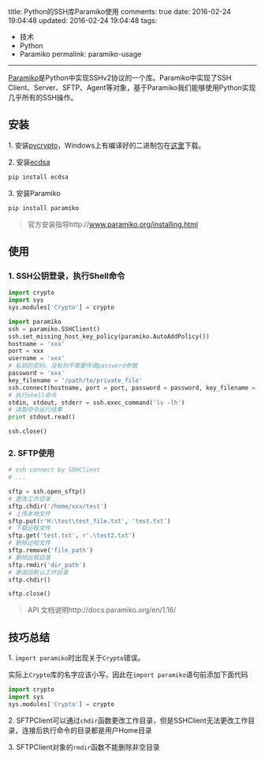 title: Python的SSH库Paramiko使用
comments: true
date: 2016-02-24 19:04:48
updated: 2016-02-24 19:04:48
tags:
  - 技术
  - Python
  - Paramiko
permalink: paramiko-usage
---

[Paramiko](https://github.com/paramiko/paramiko/)是Python中实现SSHv2协议的一个库。Paramiko中实现了SSH Client、Server、SFTP、Agent等对象，基于Paramiko我们能够使用Python实现几乎所有的SSH操作。

## 安装

1\. 安装[pycrypto](https://www.dlitz.net/software/pycrypto/)，Windows上有编译好的二进制包在[这里](http://www.voidspace.org.uk/python/modules.shtml#pycrypto)下载。

<!-- more -->

2\. 安装[ecdsa](https://pypi.python.org/pypi/ecdsa)
``` bash
pip install ecdsa
```

3\. 安装Paramiko
``` bash
pip install paramiko
```

> 官方安装指导http://www.paramiko.org/installing.html

## 使用

### 1. SSH公钥登录，执行Shell命令
``` Python
import crypto
import sys
sys.modules['Crypto'] = crypto

import paramiko
ssh = paramiko.SSHClient()
ssh.set_missing_host_key_policy(paramiko.AutoAddPolicy())
hostname = 'xxx'
port = xxx
username = 'xxx'
# 私钥的密码，没有则不需要传递password参数
password = 'xxx'
key_filename = '/path/to/private_file'
ssh.connect(hostname, port = port, password = password, key_filename = key_filename)
# 执行shell命令
stdin, stdout, stderr = ssh.exec_command('ls -lh')
# 读取命令运行结果
print stdout.read()

ssh.close()
```

### 2. SFTP使用
``` Python
# ssh connect by SSHClient
# ...

sftp = ssh.open_sftp()
# 更改工作目录
sftp.chdir('/home/xxx/test')
# 上传本地文件
sftp.put(r'H:\test\test_file.txt', 'test.txt')
# 下载远程文件
sftp.get('test.txt', r'.\test2.txt')
# 删除远程文件
sftp.remove('file_path')
# 删除远程目录
sftp.rmdir('dir_path')
# 更改回默认工作目录
sftp.chdir()

sftp.close()
```

> API 文档说明http://docs.paramiko.org/en/1.16/

## 技巧总结

1\. `import paramiko`时出现关于`Crypto`错误。

实际上`Crypto`库的名字应该小写，因此在`import paramiko`语句前添加下面代码
``` Python
import crypto
import sys
sys.modules['Crypto'] = crypto
```

2\. SFTPClient可以通过`chdir`函数更改工作目录，但是SSHClient无法更改工作目录，连接后执行命令的目录都是用户Home目录

3\. SFTPClient对象的`rmdir`函数不能删除非空目录
